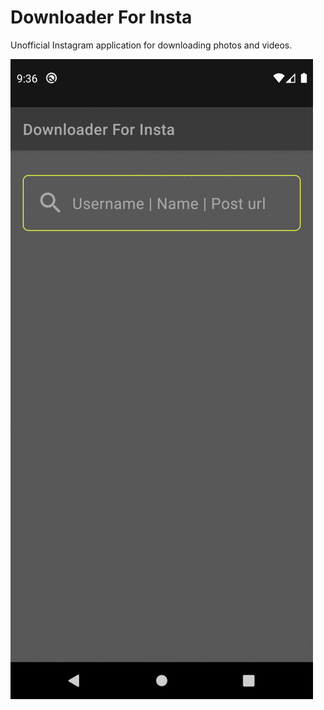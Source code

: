# Downloader For Insta

Unofficial Instagram application for downloading photos and videos.

![](dfi.gif)
